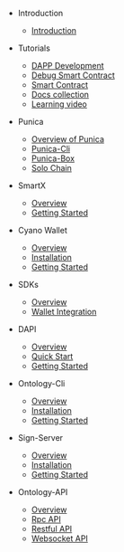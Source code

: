 - Introduction
  - [Introduction](docs-kr/Introduction/introduction.md)
- Tutorials
  - [DAPP Development](docs-kr/Tutorials/dapp_development.md)  
  - [Debug Smart Contract](docs-kr/Tutorials/debug-a-Smart-Contract.md)
  - [Smart Contract](docs-kr/Tutorials/smartcontract-template.md)
  - [Docs collection](docs-kr/Tutorials/docs-collect.md)
  - [Learning video](docs-kr/Tutorials/learning-video.md)
- Punica
  - [Overview of Punica](docs-kr/Punica/punica.md)
  - [Punica-Cli](docs-kr/Punica/punica-cli.md)
  - [Punica-Box](docs-kr/Punica/punica-box.md)
  - [Solo Chain](docs-kr/Punica/solo-chain.md)

- SmartX
  - [Overview](docs-kr/SmartX/overview.md)
  - [Getting Started](docs-kr/SmartX/getting-started.md)

- Cyano Wallet
  - [Overview](docs-kr/Cyano/overview.md)
  - [Installation](docs-kr/Cyano/installation.md)
  - [Getting Started](docs-kr/Cyano/getting-started.md)

- SDKs
  - [Overview](docs-kr/SDKs/SDKs.md)
  - [Wallet Integration](docs-kr/SDKs/wallet-intergration.md)

- DAPI
  - [Overview](docs-kr/dApi/overview.md)
  - [Quick Start](docs-kr/dApi/quickstart.md)
  - [Getting Started](docs-kr/dApi/getting-started.md)

- Ontology-Cli
  - [Overview](docs-kr/OntologyCli/overview.md)
  - [Installation](docs-kr/OntologyCli/installation.md)
  - [Getting Started](docs-kr/OntologyCli/getting-started.md)

- Sign-Server
  - [Overview](docs-kr/SignServer/overview.md)
  - [Installation](docs-kr/SignServer/installation.md)
  - [Getting Started](docs-kr/SignServer/getting-started.md)

- Ontology-API
  - [Overview](docs-kr/API/overview.md)
  - [Rpc API](docs-kr/API/rpc_api.md)
  - [Restful API](docs-kr/API/restful_api.md)
  - [Websocket API](docs-kr/API/websocket_api.md)